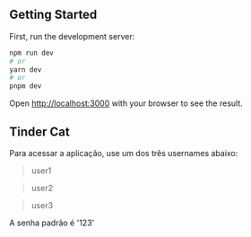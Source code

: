 ## Getting Started

First, run the development server:

```bash
npm run dev
# or
yarn dev
# or
pnpm dev
```

Open [http://localhost:3000](http://localhost:3000) with your browser to see the result.

## Tinder Cat

Para acessar a aplicação, use um dos três usernames abaixo:

> user1

> user2

> user3

A senha padrão é '123'

